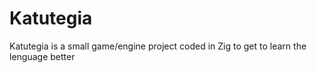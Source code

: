 # Katutegia
Katutegia is a small game/engine project coded in Zig to get to learn the lenguage better
